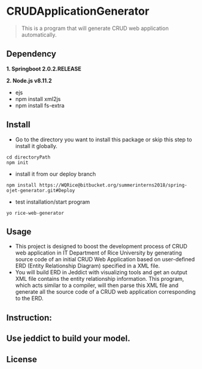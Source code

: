 # CRUDApplicationGenerator
> This is a program that will generate CRUD web application automatically.


## Dependency
**1. Springboot 2.0.2.RELEASE**

**2. Node.js v8.11.2**
- ejs
- npm install xml2js
- npm install fs-extra

## Install
- Go to the directory you want to install this package or skip this step to install it globally.
```
cd directoryPath
npm init
```
- install it from our deploy branch 
```
npm install https://WQRice@bitbucket.org/summerinterns2018/spring-ojet-generator.git#Deploy
```

- test installation/start program
```
yo rice-web-generator
```
## Usage
- This project is designed to boost the development process of CRUD web application in IT Department of Rice University by generating source code of an initial CRUD Web Application based on user-defined ERD (Entity Relationship Diagram) specified in a XML file.
- You will build ERD in Jeddict with visualizing tools and get an output XML file contains the entity relationship information. This program, which acts similar to a compiler, will then parse this XML file and generate all the source code of a CRUD web application corresponding to the ERD.
## Instruction:
**Use jeddict to build your model.**
- 

## License
